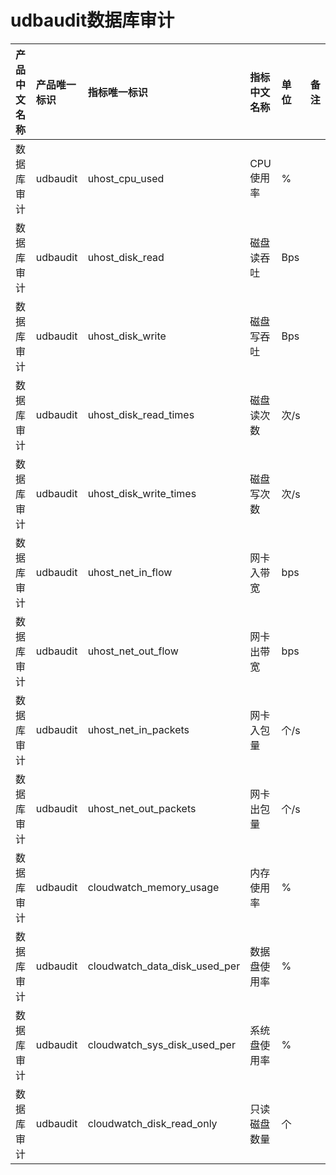 # udbaudit数据库审计

|产品中文名称|产品唯一标识|指标唯一标识|指标中文名称|单位|备注|
|:----|:----|:----|:----|:----|:----|
|数据库审计|udbaudit|uhost_cpu_used|CPU使用率|%| |
|数据库审计|udbaudit|uhost_disk_read|磁盘读吞吐|Bps| |
|数据库审计|udbaudit|uhost_disk_write|磁盘写吞吐|Bps| |
|数据库审计|udbaudit|uhost_disk_read_times|磁盘读次数|次/s| |
|数据库审计|udbaudit|uhost_disk_write_times|磁盘写次数|次/s| |
|数据库审计|udbaudit|uhost_net_in_flow|网卡入带宽|bps| |
|数据库审计|udbaudit|uhost_net_out_flow|网卡出带宽|bps| |
|数据库审计|udbaudit|uhost_net_in_packets|网卡入包量|个/s| |
|数据库审计|udbaudit|uhost_net_out_packets|网卡出包量|个/s| |
|数据库审计|udbaudit|cloudwatch_memory_usage|内存使用率|%| |
|数据库审计|udbaudit|cloudwatch_data_disk_used_per|数据盘使用率|%| |
|数据库审计|udbaudit|cloudwatch_sys_disk_used_per|系统盘使用率|%| |
|数据库审计|udbaudit|cloudwatch_disk_read_only|只读磁盘数量|个| |
